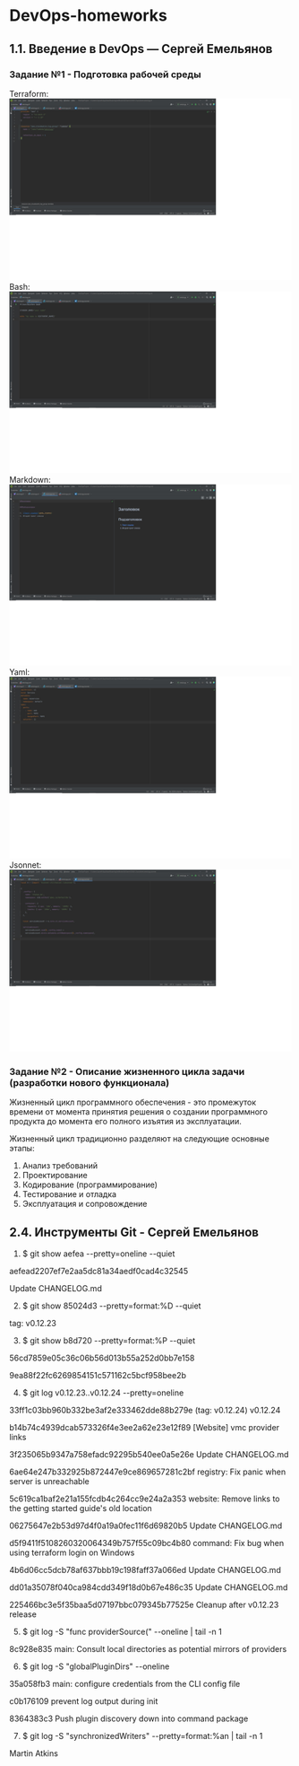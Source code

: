 # DevOps-homeworks
1.1. Введение в DevOps — Сергей Емельянов
-----------------------------------------
### Задание №1 - Подготовка рабочей среды

Terraform:
![alt text](https://github.com/Sergey81128552/DevOps-homeworks/blob/main/Terraform.jpg "Terraform")
Bash:
![alt text](https://github.com/Sergey81128552/DevOps-homeworks/blob/main/Bash.jpg "Bash")
Markdown:
![alt text](https://github.com/Sergey81128552/DevOps-homeworks/blob/main/Markdown.jpg "Markdown")
Yaml:
![alt text](https://github.com/Sergey81128552/DevOps-homeworks/blob/main/Yaml.jpg "Yaml")
Jsonnet:
![alt text](https://github.com/Sergey81128552/DevOps-homeworks/blob/main/Jsonnet.jpg "Jsonnet")

### Задание №2 - Описание жизненного цикла задачи (разработки нового функционала)
Жизненный цикл программного обеспечения - это промежуток времени от момента принятия решения о создании программного продукта до момента его полного изъятия из эксплуатации.

Жизненный цикл традиционно разделяют на следующие основные этапы:
1. Анализ требований
2. Проектирование
3. Кодирование (программирование)
4. Тестирование и отладка
5. Эксплуатация и сопровождение

2.4. Инструменты Git - Сергей Емельянов
--------------------------------------------

1. $ git show aefea --pretty=oneline --quiet

aefead2207ef7e2aa5dc81a34aedf0cad4c32545

Update CHANGELOG.md
	
2. $ git show 85024d3 --pretty=format:%D --quiet

tag: v0.12.23
	
3. $ git show b8d720 --pretty=format:%P --quiet

56cd7859e05c36c06b56d013b55a252d0bb7e158

9ea88f22fc6269854151c571162c5bcf958bee2b

4. $ git log v0.12.23..v0.12.24 --pretty=oneline

33ff1c03bb960b332be3af2e333462dde88b279e (tag: v0.12.24) v0.12.24

b14b74c4939dcab573326f4e3ee2a62e23e12f89 [Website] vmc provider links

3f235065b9347a758efadc92295b540ee0a5e26e Update CHANGELOG.md

6ae64e247b332925b872447e9ce869657281c2bf registry: Fix panic when server is unreachable

5c619ca1baf2e21a155fcdb4c264cc9e24a2a353 website: Remove links to the getting started guide's old location

06275647e2b53d97d4f0a19a0fec11f6d69820b5 Update CHANGELOG.md

d5f9411f5108260320064349b757f55c09bc4b80 command: Fix bug when using terraform login on Windows

4b6d06cc5dcb78af637bbb19c198faff37a066ed Update CHANGELOG.md

dd01a35078f040ca984cdd349f18d0b67e486c35 Update CHANGELOG.md

225466bc3e5f35baa5d07197bbc079345b77525e Cleanup after v0.12.23 release

5. $ git log -S "func providerSource(" --oneline | tail -n 1

8c928e835 main: Consult local directories as potential mirrors of providers

6. $ git log -S "globalPluginDirs" --oneline

35a058fb3 main: configure credentials from the CLI config file

c0b176109 prevent log output during init

8364383c3 Push plugin discovery down into command package


7. $ git log -S "synchronizedWriters" --pretty=format:%an | tail -n 1

Martin Atkins
